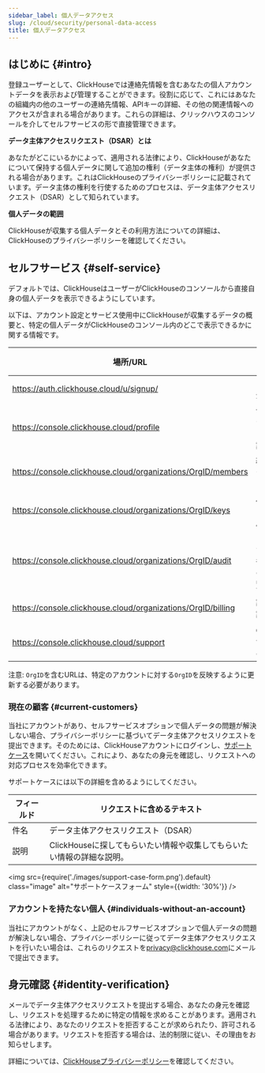```yaml
---
sidebar_label: 個人データアクセス
slug: /cloud/security/personal-data-access
title: 個人データアクセス
---
```


## はじめに {#intro}

登録ユーザーとして、ClickHouseでは連絡先情報を含むあなたの個人アカウントデータを表示および管理することができます。役割に応じて、これにはあなたの組織内の他のユーザーの連絡先情報、APIキーの詳細、その他の関連情報へのアクセスが含まれる場合があります。これらの詳細は、クリックハウスのコンソールを介してセルフサービスの形で直接管理できます。

**データ主体アクセスリクエスト（DSAR）とは**

あなたがどこにいるかによって、適用される法律により、ClickHouseがあなたについて保持する個人データに関して追加の権利（データ主体の権利）が提供される場合があります。これはClickHouseのプライバシーポリシーに記載されています。データ主体の権利を行使するためのプロセスは、データ主体アクセスリクエスト（DSAR）として知られています。

**個人データの範囲**

ClickHouseが収集する個人データとその利用方法についての詳細は、ClickHouseのプライバシーポリシーを確認してください。

## セルフサービス {#self-service}

デフォルトでは、ClickHouseはユーザーがClickHouseのコンソールから直接自身の個人データを表示できるようにしています。

以下は、アカウント設定とサービス使用中にClickHouseが収集するデータの概要と、特定の個人データがClickHouseのコンソール内のどこで表示できるかに関する情報です。

| 場所/URL | 説明 | 個人データ |
|----------|-------------|-------------------------------|
| https://auth.clickhouse.cloud/u/signup/ | アカウント登録 | email, password |
| https://console.clickhouse.cloud/profile | 一般的なユーザープロフィールの詳細 | name, email |
| https://console.clickhouse.cloud/organizations/OrgID/members | 組織内のユーザーリスト | name, email |
| https://console.clickhouse.cloud/organizations/OrgID/keys | APIキーのリストと作成者 | email |
| https://console.clickhouse.cloud/organizations/OrgID/audit | アクティビティログ、各ユーザーの行動の一覧 | email |
| https://console.clickhouse.cloud/organizations/OrgID/billing | 請求情報と請求書 | billing address, email |
| https://console.clickhouse.cloud/support | ClickHouseサポートとのやり取り | name, email |

注意: `OrgID`を含むURLは、特定のアカウントに対する`OrgID`を反映するように更新する必要があります。

### 現在の顧客 {#current-customers}

当社にアカウントがあり、セルフサービスオプションで個人データの問題が解決しない場合、プライバシーポリシーに基づいてデータ主体アクセスリクエストを提出できます。そのためには、ClickHouseアカウントにログインし、[サポートケース](https://console.clickhouse.cloud/support)を開いてください。これにより、あなたの身元を確認し、リクエストへの対応プロセスを効率化できます。

サポートケースには以下の詳細を含めるようにしてください。

| フィールド | リクエストに含めるテキスト |
|------------|-------------------------------------|
| 件名       | データ主体アクセスリクエスト（DSAR） |
| 説明       | ClickHouseに探してもらいたい情報や収集してもらいたい情報の詳細な説明。 |

<img src={require('./images/support-case-form.png').default}
  class="image"
  alt="サポートケースフォーム"
  style={{width: '30%'}} />

### アカウントを持たない個人 {#individuals-without-an-account}

当社にアカウントがなく、上記のセルフサービスオプションで個人データの問題が解決しない場合、プライバシーポリシーに従ってデータ主体アクセスリクエストを行いたい場合は、これらのリクエストを[privacy@clickhouse.com](mailto:privacy@clickhouse.com)にメールで提出できます。

## 身元確認 {#identity-verification}

メールでデータ主体アクセスリクエストを提出する場合、あなたの身元を確認し、リクエストを処理するために特定の情報を求めることがあります。適用される法律により、あなたのリクエストを拒否することが求められたり、許可される場合があります。リクエストを拒否する場合は、法的制限に従い、その理由をお知らせします。

詳細については、[ClickHouseプライバシーポリシー](https://clickhouse.com/legal/privacy-policy)を確認してください。
